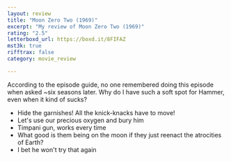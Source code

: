 ```yaml
---
layout: review
title: "Moon Zero Two (1969)"
excerpt: "My review of Moon Zero Two (1969)"
rating: "2.5"
letterboxd_url: https://boxd.it/8FIFAZ
mst3k: true
rifftrax: false
category: movie_review

---
```


According to the episode guide, no one remembered doing this episode when asked ~six seasons later. Why do I have such a soft spot for Hammer, even when it kind of sucks?

* Hide the garnishes! All the knick-knacks have to move!
* Let's use our precious oxygen and bury him
* Timpani gun, works every time
* What good is them being on the moon if they just reenact the atrocities of Earth?
* I bet he won't try that again